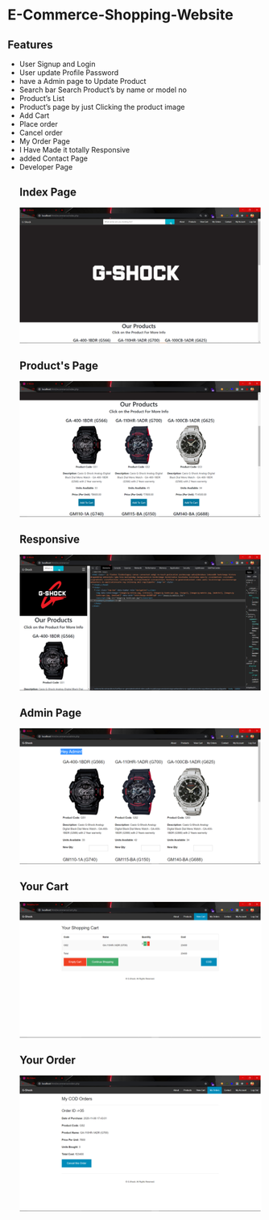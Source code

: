 # E-Commerce-Shopping-Website
<h2>Features</h2>
    <ul>
      <li>User Signup and Login</li>
      <li>User update Profile Password</li>
      <li>have a Admin page to Update Product</li>
      <li>Search bar Search Product’s by name or model no </li>
      <li>Product’s List</li>
      <li>Product’s page by just Clicking the product image</li>
      <li>Add Cart </li>
      <li>Place order</li>
      <li>Cancel order</li>
      <li>My Order Page</li>
      <li>I Have Made it totally Responsive</li>
      <li>added Contact Page</li>
      <li>Developer Page</li
      </ul>
<h2>Index Page</h2>
<img src="/Screenshot/index.png">
<br>

<h2>Product's Page</h2>
<img src="/Screenshot/product.png">
<br>
<h2>Responsive</h2>
<img src="/Screenshot/responsive.png">
<br>


<h2>Admin Page</h2>
<img src="/Screenshot/admin.png">
<br>

<h2>Your Cart</h2>
<img src="/Screenshot/cart.png">
<br>

<h2>Your Order</h2>
<img src="/Screenshot/order.png">
<br>

